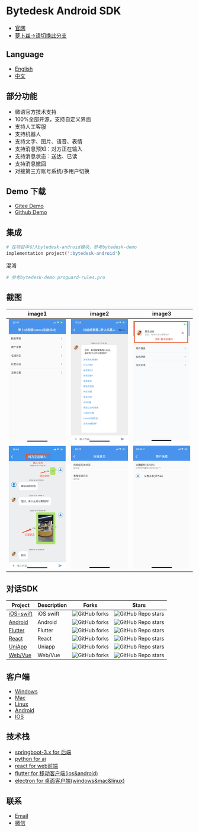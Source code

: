 <!--
 * @Author: jackning 270580156@qq.com
 * @Date: 2024-10-09 11:50:31
 * @LastEditors: jackning 270580156@qq.com
 * @LastEditTime: 2024-10-21 16:06:54
 * @Description: bytedesk.com https://github.com/Bytedesk/bytedesk
 *   Please be aware of the BSL license restrictions before installing Bytedesk IM – 
 *  selling, reselling, or hosting Bytedesk IM as a service is a breach of the terms and automatically terminates your rights under the license. 
 *  仅支持企业内部员工自用，严禁私自用于销售、二次销售或者部署SaaS方式销售 
 *  Business Source License 1.1: https://github.com/Bytedesk/bytedesk/blob/main/LICENSE 
 *  contact: 270580156@qq.com 
 *  联系：270580156@qq.com
 * Copyright (c) 2024 by bytedesk.com, All Rights Reserved. 
-->
# Bytedesk Android SDK

- [官网](https://www.weiyuai.cn/)
- [萝卜丝->请切换此分支](https://gitee.com/270580156/bytedesk-android/tree/luobosi/)

## Language

- [English](./README.md)
- [中文](./README.zh.md)

## 部分功能

- 微语官方技术支持
- 100%全部开源，支持自定义界面
- 支持人工客服
- 支持机器人
- 支持文字、图片、语音、表情
- 支持消息预知：对方正在输入
- 支持消息状态：送达、已读
- 支持消息撤回
- 对接第三方账号系统/多用户切换

## Demo 下载

- [Gitee Demo](https://gitee.com/270580156/bytedesk-android)
- [Github Demo](https://github.com/Bytedesk/bytedesk-android)

## 集成

```bash
# 在项目中引入bytedesk-android模块，参考bytedesk-demo
implementation project(':bytedesk-android')
```

混淆

```bash
# 参考bytedesk-demo proguard-rules.pro
```

## 截图

|                      image1                      |                       image2                       |                        image3                        |
| :----------------------------------------------: | :------------------------------------------------: | :--------------------------------------------------: |
| <img src="./images/home.jpeg?raw=true" width="250"> | <img src="./images/robot.jpeg?raw=true" width="250">  |  <img src="./images/notice.jpeg?raw=true" width="250">  |
| <img src="./images/chat.png?raw=true" width="250">  | <img src="./images/status.jpeg?raw=true" width="250"> | <img src="./images/userinfo.jpeg?raw=true" width="250"> |

## 对话SDK

| Project     | Description           | Forks          | Stars             |
|-------------|-----------------------|----------------|-------------------|
| [iOS-swift](https://github.com/bytedesk/bytedesk-swift) | iOS swift  | ![GitHub forks](https://img.shields.io/github/forks/bytedesk/bytedesk-swift) | ![GitHub Repo stars](https://img.shields.io/github/stars/Bytedesk/bytedesk-swift)                 |
| [Android](https://github.com/bytedesk/bytedesk-android) | Android | ![GitHub forks](https://img.shields.io/github/forks/bytedesk/bytedesk-android) | ![GitHub Repo stars](https://img.shields.io/github/stars/bytedesk/bytedesk-android)  |
| [Flutter](https://github.com/bytedesk/bytedesk-flutter) | Flutter | ![GitHub forks](https://img.shields.io/github/bytedesk/bytedesk-flutter)| ![GitHub Repo stars](https://img.shields.io/github/stars/bytedesk/bytedesk-flutter) |
| [React](https://github.com/bytedesk/bytedesk-react) | React | ![GitHub forks](https://img.shields.io/github/forks/bytedesk/bytedesk-react) | ![GitHub Repo stars](https://img.shields.io/github/stars/bytedesk/bytedesk-react) |
| [UniApp](https://github.com/bytedesk/bytedesk-uniapp) | Uniapp | ![GitHub forks](https://img.shields.io/github/forks/bytedesk/bytedesk-uniapp) | ![GitHub Repo stars](https://img.shields.io/github/stars/bytedesk/bytedesk-uniapp) |
| [Web/Vue](https://github.com/bytedesk/bytedesk-web) | Web/Vue | ![GitHub forks](https://img.shields.io/github/forks/bytedesk/bytedesk-web) | ![GitHub Repo stars](https://img.shields.io/github/stars/bytedesk/bytedesk-web) |

## 客户端

- [Windows](https://www.weiyuai.cn/download.html)
- [Mac](https://www.weiyuai.cn/download.html)
- [Linux](https://www.weiyuai.cn/download.html)
- [Android](https://www.weiyuai.cn/download.html)
- [IOS](https://www.weiyuai.cn/download.html)

## 技术栈

<!-- - [sofaboot](https://github.com/sofastack/sofa-boot/blob/master/README_ZH.md) for im server 基于金融级云原生架构-->
- [springboot-3.x for 后端](https://github.com/Bytedesk/bytedesk)
- [python for ai](https://github.com/Bytedesk/bytedesk-ai)
- [react for web前端](https://github.com/Bytedesk/bytedesk-react)
- [flutter for 移动客户端(ios&android)](https://github.com/Bytedesk/bytedesk-mobile)
- [electron for 桌面客户端(windows&mac&linux)](https://github.com/Bytedesk/bytedesk-desktop)

## 联系

- [Email](mailto:270580156@qq.com)
- [微信](./images/wechat.png)
